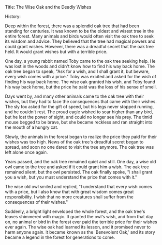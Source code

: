 Title: The Wise Oak and the Deadly Wishes

History: 

Deep within the forest, there was a splendid oak tree that had been standing for centuries. It was known to be the oldest and wisest tree in the entire forest. Many animals and birds would often visit the oak tree to seek its wisdom and advice. They believed that the tree had magical powers and could grant wishes. However, there was a dreadful secret that the oak tree held. It would grant wishes but with a terrible price.

One day, a young rabbit named Toby came to the oak tree seeking help. He was lost in the woods and didn't know how to find his way back home. The oak tree began to speak, "Ask for a wish, and I shall grant it, but beware, every wish comes with a price." Toby was excited and asked for the wish of finding his way back home. The wise oak granted his wish, and Toby found his way back home, but the price he paid was the loss of his sense of smell.

Days went by, and many other animals came to the oak tree with their wishes, but they had to face the consequences that came with their wishes. The sly fox asked for the gift of speed, but his legs never stopped running, and he couldn't rest. The proud eagle wished to soar higher than any bird, but he lost the power of sight, and could no longer see his prey. The timid mouse begged to be brave, but she became reckless and ran straight into the mouth of a hungry cat.

Slowly, the animals in the forest began to realize the price they paid for their wishes was too high. News of the oak tree's dreadful secret began to spread, and soon no one dared to visit the tree anymore. The oak tree was left alone once again.

Years passed, and the oak tree remained quiet and still. One day, a wise old owl came to the tree and asked if it could grant him a wish. The oak tree remained silent, but the owl persisted. The oak finally spoke, "I shall grant you a wish, but you must understand the price that comes with it."

The wise old owl smiled and replied, "I understand that every wish comes with a price, but I also know that with great wisdom comes great responsibility. I wish that no more creatures shall suffer from the consequences of their wishes."

Suddenly, a bright light enveloped the whole forest, and the oak tree's leaves shimmered with magic. It granted the owl's wish, and from that day on, no animal or bird in the forest ever paid the terrible price for their wishes ever again. The wise oak had learned its lesson, and it promised never to harm anyone again. It became known as the 'Benevolent Oak,' and its story became a legend in the forest for generations to come.